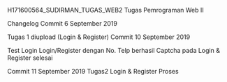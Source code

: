 H171600564_SUDIRMAN_TUGAS_WEB2
Tugas Pemrograman Web II

Changelog
Commit 6 September 2019

Tugas 1 diupload (Login & Register)
Commit 10 September 2019

Test Login
Login/Register dengan No. Telp berhasil
Captcha pada Login & Register selesai

Commit 11 September 2019
Tugas2 Login & Register Proses

